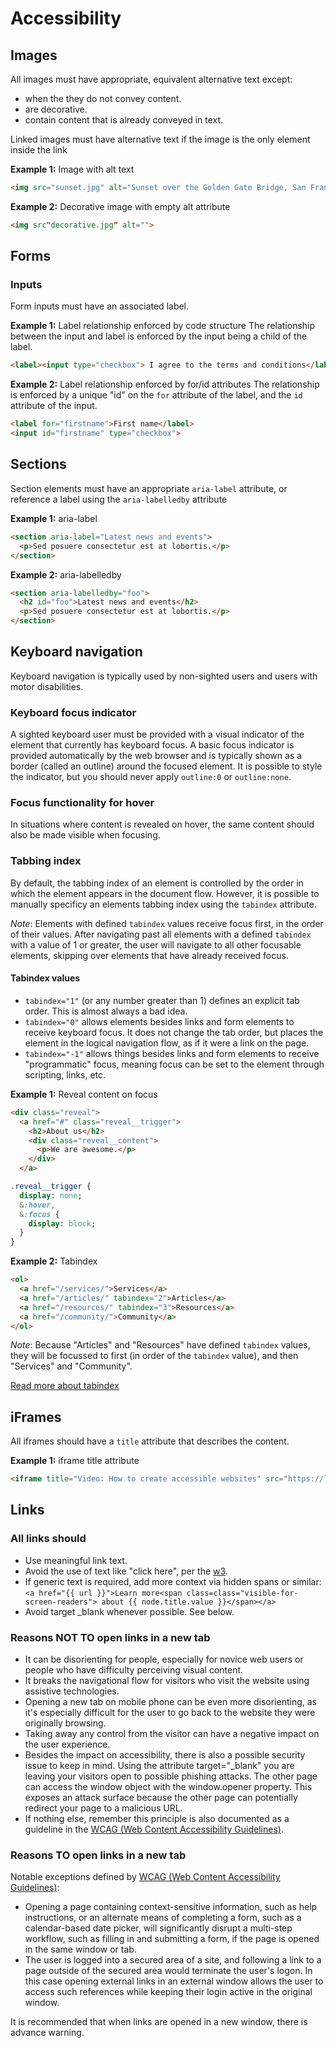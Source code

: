 # Accessibility

## Images

All images must have appropriate, equivalent alternative text except:

- when the they do not convey content.
- are decorative.
- contain content that is already conveyed in text.

Linked images must have alternative text if the image is the only element inside the link

**Example 1:** Image with alt text

```html
<img src="sunset.jpg" alt="Sunset over the Golden Gate Bridge, San Francisco">
```

**Example 2:** Decorative image with empty alt attribute

```html
<img src"decorative.jpg" alt="">
```

## Forms

### Inputs

Form inputs must have an associated label.

**Example 1:** Label relationship enforced by code structure
The relationship between the input and label is enforced by the input being a child of the label.

```html
<label><input type="checkbox"> I agree to the terms and conditions</label>
```

**Example 2:** Label relationship enforced by for/id attributes
The relationship is enforced by a unique "id" on the `for` attribute of the label, and the `id` attribute of the input.

```html
<label for="firstname">First name</label>
<input id="firstname" type="checkbox">
```

## Sections

Section elements must have an appropriate `aria-label` attribute, or reference a label using the `aria-labelledby` attribute

**Example 1:** aria-label

```html
<section aria-label="Latest news and events">
  <p>Sed posuere consectetur est at lobortis.</p>
</section>
```

**Example 2:** aria-labelledby

```html
<section aria-labelledby="foo">
  <h2 id="foo">Latest news and events</h2>
  <p>Sed posuere consectetur est at lobortis.</p>
</section>
```

## Keyboard navigation

Keyboard navigation is typically used by non-sighted users and users with motor disabilities.

### Keyboard focus indicator

A sighted keyboard user must be provided with a visual indicator of the element that currently has keyboard focus. A basic focus indicator is provided automatically by the web browser and is typically shown as a border (called an outline) around the focused element. It is possible to style the indicator, but you should never apply `outline:0` or `outline:none`.

### Focus functionality for hover

In situations where content is revealed on hover, the same content should also be made visible when focusing.

### Tabbing index

By default, the tabbing index of an element is controlled by the order in which the element appears in the document flow. However, it is possible to manually specificy an elements tabbing index using the `tabindex` attribute.

_Note_: Elements with defined `tabindex` values receive focus first, in the order of their values. After navigating past all elements with a defined `tabindex` with a value of 1 or greater, the user will navigate to all other focusable elements, skipping over elements that have already received focus.

#### Tabindex values

- `tabindex="1"` (or any number greater than 1) defines an explicit tab order. This is almost always a bad idea.
- `tabindex="0"` allows elements besides links and form elements to receive keyboard focus. It does not change the tab order, but places the element in the logical navigation flow, as if it were a link on the page.
- `tabindex="-1"` allows things besides links and form elements to receive "programmatic" focus, meaning focus can be set to the element through scripting, links, etc.

**Example 1:** Reveal content on focus

```html
<div class="reveal">
  <a href="#" class="reveal__trigger">
    <h2>About us</h2>
    <div class="reveal__content">
      <p>We are awesome.</p>
    </div>
  </a>
```

```sass
.reveal__trigger {
  display: none;
  &:hover,
  &:focus {
    display: block;
  }
}
```

**Example 2:** Tabindex

```html
<ol>
  <a href="/services/">Services</a>
  <a href="/articles/" tabindex="2">Articles</a>
  <a href="/resources/" tabindex="3">Resources</a>
  <a href="/community/">Community</a>
</ol>
```

_Note_: Because "Articles" and "Resources" have defined `tabindex` values, they will be focussed to first (in order of the `tabindex` value), and then "Services" and "Community".

[Read more about tabindex](https://webaim.org/techniques/keyboard/tabindex)

## iFrames

All iframes should have a `title` attribute that describes the content.

**Example 1:** iframe title attribute

```html
<iframe title="Video: How to create accessible websites" src="https://linktocontent.com/videoid">
```

## Links

### All links should

- Use meaningful link text.
- Avoid the use of text like "click here", per the [w3](https://www.w3.org/QA/Tips/noClickHere).
- If generic text is required, add more context via hidden spans or similar: `<a href="{{ url }}">Learn more<span class=class="visible-for-screen-readers"> about {{ node.title.value }}</span></a>`
- Avoid target _blank whenever possible. See below.

### Reasons NOT TO open links in a new tab

- It can be disorienting for people, especially for novice web users or people who have difficulty perceiving visual content.
- It breaks the navigational flow for visitors who visit the website using assistive technologies.
- Opening a new tab on mobile phone can be even more disorienting, as it's especially difficult for the user to go back to the website they were originally browsing.
- Taking away any control from the visitor can have a negative impact on the user experience.
- Besides the impact on accessibility, there is also a possible security issue to keep in mind. Using the attribute target="_blank" you are leaving your visitors open to possible phishing attacks. The other page can access the window object with the window.opener property. This exposes an attack surface because the other page can potentially redirect your page to a malicious URL.
- If nothing else, remember this principle is also documented as a guideline in the [WCAG (Web Content Accessibility Guidelines)](https://www.w3.org/TR/WCAG20-TECHS/G200.html).

### Reasons TO open links in a new tab

Notable exceptions defined by [WCAG (Web Content Accessibility Guidelines)](https://www.w3.org/TR/WCAG20-TECHS/G200.html):

- Opening a page containing context-sensitive information, such as help instructions, or an alternate means of completing a form, such as a calendar-based date picker, will significantly disrupt a multi-step workflow, such as filling in and submitting a form, if the page is opened in the same window or tab.
- The user is logged into a secured area of a site, and following a link to a page outside of the secured area would terminate the user's logon. In this case opening external links in an external window allows the user to access such references while keeping their login active in the original window.

It is recommended that when links are opened in a new window, there is advance warning.
